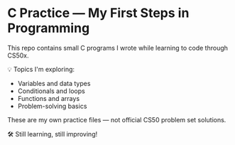 # C Practice — My First Steps in Programming

This repo contains small C programs I wrote while learning to code through CS50x.

💡 Topics I'm exploring:
- Variables and data types
- Conditionals and loops
- Functions and arrays
- Problem-solving basics

These are my own practice files — not official CS50 problem set solutions.

🛠️ Still learning, still improving!
